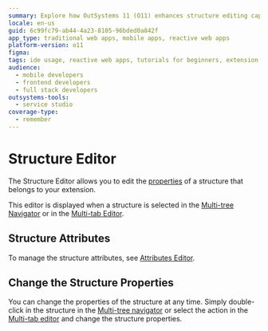 ```yaml
---
summary: Explore how OutSystems 11 (O11) enhances structure editing capabilities through its Structure Editor feature.
locale: en-us
guid: 6c99fc79-ab44-4a23-8105-96bded0a842f
app_type: traditional web apps, mobile apps, reactive web apps
platform-version: o11
figma:
tags: ide usage, reactive web apps, tutorials for beginners, extension management, structure properties
audience:
  - mobile developers
  - frontend developers
  - full stack developers
outsystems-tools:
  - service studio
coverage-type:
  - remember
---
```


# Structure Editor

The Structure Editor allows you to edit the [properties](<../element-property/structure.md>) of a structure that belongs to your extension.

This editor is displayed when a structure is selected in the [Multi-tree Navigator](<../multi-tree-navigator.md>) or in the [Multi-tab Editor](<../multi-tab-editors.md>).

## Structure Attributes

To manage the structure attributes, see [Attributes Editor](<attributes.md>).

## Change the Structure Properties

You can change the properties of the structure at any time. Simply double-click in the structure in the [Multi-tree navigator](<../workspace.md>) or select the action in the [Multi-tab editor](<../workspace.md>) and change the structure properties.
